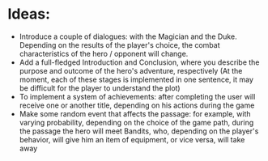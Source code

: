 # Ideas:
- Introduce a couple of dialogues: with the Magician and the Duke. Depending on the results of the player's choice, the combat characteristics of the hero / opponent will change.
- Add a full-fledged Introduction and Conclusion, where you describe the purpose and outcome of the hero's adventure, respectively (At the moment, each of these stages is implemented in one sentence, it may be difficult for the player to understand the plot)
- To implement a system of achievements: after completing the user will receive one or another title, depending on his actions during the game
- Make some random event that affects the passage: for example, with varying probability, depending on the choice of the game path, during the passage the hero will meet Bandits, who, depending on the player's behavior, will give him an item of equipment, or vice versa, will take away
